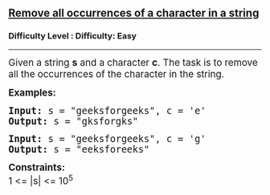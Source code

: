 <h2><a href="https://www.geeksforgeeks.org/problems/remove-all-occurrences-of-a-character-in-a-string/1?page=1&sortBy=latest">Remove all occurrences of a character in a string</a></h2><h3>Difficulty Level : Difficulty: Easy</h3><hr><div class="problems_problem_content__Xm_eO"><p><span style="box-sizing: border-box; margin: 0px; padding: 0px; border: 0px; vertical-align: baseline; font-size: 14pt;">Given a string <strong>s</strong> and a character <strong>c</strong>. The task is to remove all the occurrences of the character in the string.</span></p>
<p><strong><span style="box-sizing: border-box; margin: 0px; padding: 0px; border: 0px; vertical-align: baseline; font-size: 14pt;">Examples:</span></strong></p>
<pre><strong><span style="box-sizing: border-box; margin: 0px; padding: 0px; border: 0px; vertical-align: baseline; font-size: 14pt;">Input:&nbsp;</span></strong><span style="box-sizing: border-box; margin: 0px; padding: 0px; border: 0px; vertical-align: baseline; font-size: 14pt;">s = "geeksforgeeks", c = 'e'<br><strong>Output: </strong>s = "gksforgks"</span></pre>
<pre><span style="box-sizing: border-box; margin: 0px; padding: 0px; border: 0px; vertical-align: baseline; font-size: 14pt;"><strong>Input:</strong> s = "geeksforgeeks", c = 'g'<br><strong>Output:</strong> s = "eeksforeeks"</span></pre>
<p><strong><span style="box-sizing: border-box; margin: 0px; padding: 0px; border: 0px; vertical-align: baseline; font-size: 14pt;">Constraints:<br></span></strong><span style="box-sizing: border-box; margin: 0px; padding: 0px; border: 0px; vertical-align: baseline; font-size: 14pt;">1 &lt;= |s| &lt;= 10</span><span style="box-sizing: border-box; margin: 0px; padding: 0px; border: 0px; vertical-align: baseline; font-size: 14pt;"><sup>5</sup></span></p></div>